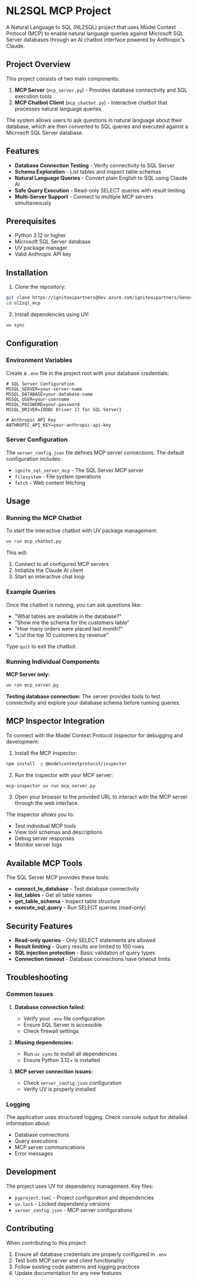 # NL2SQL MCP Project

A Natural Language to SQL (NL2SQL) project that uses Model Context Protocol (MCP) to enable natural language queries against Microsoft SQL Server databases through an AI chatbot interface powered by Anthropic's Claude.

## Project Overview

This project consists of two main components:

1. **MCP Server** (`mcp_server.py`) - Provides database connectivity and SQL execution tools
2. **MCP Chatbot Client** (`mcp_chatbot.py`) - Interactive chatbot that processes natural language queries

The system allows users to ask questions in natural language about their database, which are then converted to SQL queries and executed against a Microsoft SQL Server database.

## Features

- **Database Connection Testing** - Verify connectivity to SQL Server
- **Schema Exploration** - List tables and inspect table schemas
- **Natural Language Queries** - Convert plain English to SQL using Claude AI
- **Safe Query Execution** - Read-only SELECT queries with result limiting
- **Multi-Server Support** - Connect to multiple MCP servers simultaneously

## Prerequisites

- Python 3.12 or higher
- Microsoft SQL Server database
- UV package manager
- Valid Anthropic API key

## Installation

1. Clone the repository:
```bash
git clone https://igniteaipartners@dev.azure.com/igniteaipartners/Generic%20Research%20and%20Development/_git/nl2sql_mcp
cd nl2sql_mcp
```

2. Install dependencies using UV:
```bash
uv sync
```

## Configuration

### Environment Variables

Create a `.env` file in the project root with your database credentials:

```env
# SQL Server Configuration
MSSQL_SERVER=your-server-name
MSSQL_DATABASE=your-database-name
MSSQL_USER=your-username
MSSQL_PASSWORD=your-password
MSSQL_DRIVER={ODBC Driver 17 for SQL Server}

# Anthropic API Key
ANTHROPIC_API_KEY=your-anthropic-api-key
```

### Server Configuration

The `server_config.json` file defines MCP server connections. The default configuration includes:

- `ignite_sql_server_mcp` - The SQL Server MCP server
- `filesystem` - File system operations
- `fetch` - Web content fetching

## Usage

### Running the MCP Chatbot

To start the interactive chatbot with UV package management:

```bash
uv run mcp_chatbot.py
```

This will:
1. Connect to all configured MCP servers
2. Initialize the Claude AI client
3. Start an interactive chat loop

### Example Queries

Once the chatbot is running, you can ask questions like:

- "What tables are available in the database?"
- "Show me the schema for the customers table"
- "How many orders were placed last month?"
- "List the top 10 customers by revenue"

Type `quit` to exit the chatbot.

### Running Individual Components

**MCP Server only:**
```bash
uv run mcp_server.py
```

**Testing database connection:**
The server provides tools to test connectivity and explore your database schema before running queries.

## MCP Inspector Integration

To connect with the Model Context Protocol Inspector for debugging and development:

1. Install the MCP Inspector:
```bash
npm install -g @modelcontextprotocol/inspector
```

2. Run the inspector with your MCP server:
```bash
mcp-inspector uv run mcp_server.py
```

3. Open your browser to the provided URL to interact with the MCP server through the web interface.

The inspector allows you to:
- Test individual MCP tools
- View tool schemas and descriptions
- Debug server responses
- Monitor server logs

## Available MCP Tools

The SQL Server MCP provides these tools:

- **connect_to_database** - Test database connectivity
- **list_tables** - Get all table names
- **get_table_schema** - Inspect table structure
- **execute_sql_query** - Run SELECT queries (read-only)

## Security Features

- **Read-only queries** - Only SELECT statements are allowed
- **Result limiting** - Query results are limited to 100 rows
- **SQL injection protection** - Basic validation of query types
- **Connection timeout** - Database connections have timeout limits

## Troubleshooting

### Common Issues

1. **Database connection failed:**
   - Verify your `.env` file configuration
   - Ensure SQL Server is accessible
   - Check firewall settings

2. **Missing dependencies:**
   - Run `uv sync` to install all dependencies
   - Ensure Python 3.12+ is installed

3. **MCP server connection issues:**
   - Check `server_config.json` configuration
   - Verify UV is properly installed

### Logging

The application uses structured logging. Check console output for detailed information about:
- Database connections
- Query executions
- MCP server communications
- Error messages

## Development

The project uses UV for dependency management. Key files:

- `pyproject.toml` - Project configuration and dependencies
- `uv.lock` - Locked dependency versions
- `server_config.json` - MCP server configurations

## Contributing

When contributing to this project:

1. Ensure all database credentials are properly configured in `.env`
2. Test both MCP server and client functionality
3. Follow existing code patterns and logging practices
4. Update documentation for any new features
